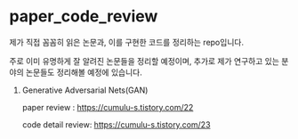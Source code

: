 # paper_code_review



제가 직접 꼼꼼히 읽은 논문과, 이를 구현한 코드를 정리하는 repo입니다.



주로 이미 유명하게 잘 알려진 논문들을 정리할 예정이며, 추가로 제가 연구하고 있는 분야의 논문들도 정리해볼 예정에 있습니다.







1. Generative Adversarial Nets(GAN)

   paper review : https://cumulu-s.tistory.com/22

   code detail review: https://cumulu-s.tistory.com/23

   

